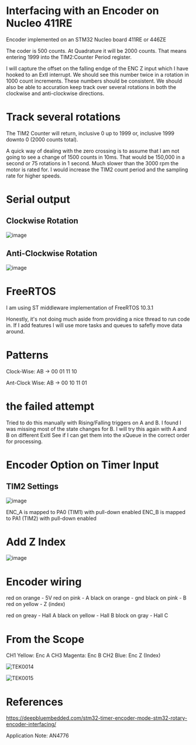 # Interfacing with an Encoder on Nucleo 411RE 

Encoder implemented on an STM32 Nucleo board 411RE or 446ZE

The coder is 500 counts. At Quadrature it will be 2000 counts. That means entering 1999 into the TIM2:Counter Period register. 

I will capture the offset on the falling endge of the ENC Z input which I have hooked to an ExtI interrupt. We should see this number twice in a rotation in 1000 count increments. These numbers should be consistent. We should also be able to accuration keep track over several rotations in both the clockwise and anti-clockwise directions.  

# Track several rotations

The TIM2 Counter will return, inclusive 0 up to 1999 or, inclusive 1999 downto 0 (2000 counts total).

A quick way of dealing with the zero crossing is to assume that I am not going to see a change of 1500 counts in 10ms. That would be 150,000 in a second or 75 rotations in 1 second. Much slower than the 3000 rpm the motor is rated for. I would increase the TIM2 count period  and the sampling rate for higher speeds.

# Serial output 

## Clockwise Rotation 

![image](https://github.com/user-attachments/assets/e9839733-3261-4e3c-821a-4c5240cb2db6)

## Anti-Clockwise Rotation 

![image](https://github.com/user-attachments/assets/5193f816-149e-49d7-818c-26be79a9be0c)


# FreeRTOS

I am using ST middleware implementation of FreeRTOS 10.3.1  

Honestly, it's not doing much aside from providing a nice thread to run code in. If I add features I will use more tasks and queues to safefly move data around. 

# Patterns 

  Clock-Wise:      AB -> 00  01  11  10

  Ant-Clock Wise:  AB -> 00  10  11  01 

# the failed attempt 

Tried to do this manually with Rising/Falling triggers on A and B. I found I was missing most of the state changes for B. I will try this again with A and B on different ExitI See if I can get them into the xQueue in the correct order for processing. 

# Encoder Option on Timer Input 

## TIM2 Settings

![image](https://github.com/user-attachments/assets/a241932e-1b66-4eea-8b13-7e5b053bddf3)

ENC_A is mapped to PA0 (TIM1) with pull-down enabled 
ENC_B is mapped to PA1 (TIM2) with pull-down enabled 

# Add Z Index 

![image](https://github.com/user-attachments/assets/a0cf20b4-8ad5-4417-8f1a-3092a851cbfd)

# Encoder wiring 

red on orange - 5V
red on pink - A
black on orange - gnd
black on pink - B
red on yellow - Z (index)

red on greay - Hall A
black on yellow - Hall B
block on gray - Hall C

# From the Scope 

CH1 Yellow: Enc A
CH3 Magenta: Enc B
CH2 Blue: Enc Z (Index)

![TEK0014](https://github.com/user-attachments/assets/b268fd6a-1852-40fa-8ac7-b7fb2fe4e708)

![TEK0015](https://github.com/user-attachments/assets/0563076c-17d1-421c-bfcf-8f172acff74a)


# References 

https://deepbluembedded.com/stm32-timer-encoder-mode-stm32-rotary-encoder-interfacing/

Application Note: AN4776
